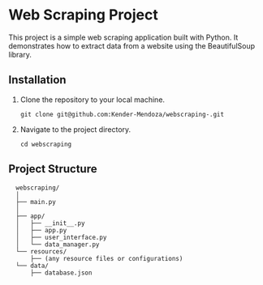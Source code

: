 # Web Scraping Project

This project is a simple web scraping application built with Python. It demonstrates how to extract data from a website using the BeautifulSoup library.

## Installation

1. Clone the repository to your local machine.
    ```
    git clone git@github.com:Kender-Mendoza/webscraping-.git
    ```
2. Navigate to the project directory.
    ```
    cd webscraping
    ```

## Project Structure

```
  webscraping/
  │
  ├── main.py
  │
  ├── app/
  │   ├── __init__.py
  │   ├── app.py
  │   ├── user_interface.py
  │   └── data_manager.py
  └── resources/
      ├── (any resource files or configurations)
  └── data/
      ├── database.json
```